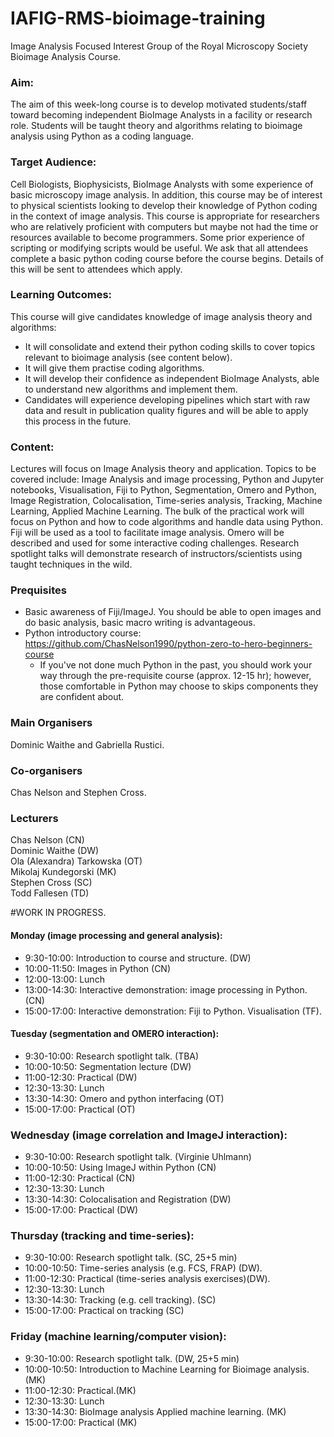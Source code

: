 # IAFIG-RMS-bioimage-training
Image Analysis Focused Interest Group of the Royal Microscopy Society Bioimage Analysis Course.

### Aim:
The aim of this week-long course is to develop motivated students/staff toward becoming independent BioImage Analysts in a facility or research role. Students will be taught theory and algorithms relating to bioimage analysis using Python as a coding language.

### Target Audience:
Cell Biologists, Biophysicists, BioImage Analysts with some experience of basic microscopy image analysis. In addition, this course may be of interest to physical scientists looking to develop their knowledge of Python coding in the context of image analysis. This course is appropriate for researchers who are relatively proficient with computers but maybe not had the time or resources available to become programmers. Some prior experience of scripting or modifying scripts would be useful. We ask that all attendees complete a basic python coding course before the course begins. Details of this will be sent to attendees which apply.



### Learning Outcomes: 
This course will give candidates knowledge of image analysis theory and algorithms:
* It will consolidate and extend their python coding skills to cover topics relevant to bioimage analysis (see content below). 
* It will give them practise coding algorithms. 
* It will develop their confidence as independent BioImage Analysts, able to understand new algorithms and implement them.
* Candidates will experience developing pipelines which start with raw data and result in publication quality figures and will be able to apply this process in the future.

### Content:
Lectures will focus on Image Analysis theory and application. Topics to be covered include: Image Analysis and image processing, Python and Jupyter notebooks, Visualisation, Fiji to Python, Segmentation, Omero and Python, Image Registration, Colocalisation, Time-series analysis, Tracking, Machine Learning, Applied Machine Learning. The bulk of the practical work will focus on Python and how to code algorithms and handle data using Python. Fiji will be used as a tool to facilitate image analysis. Omero will be described and used for some interactive coding challenges. Research spotlight talks will demonstrate research of instructors/scientists using taught techniques in the wild.

### Prequisites
- Basic awareness of Fiji/ImageJ. You should be able to open images and do basic analysis, basic macro writing is advantageous.
- Python introductory course: https://github.com/ChasNelson1990/python-zero-to-hero-beginners-course
  - If you've not done much Python in the past, you should work your way through the pre-requisite course (approx. 12-15 hr); however, those comfortable in Python may choose to skips components they are confident about.

### Main Organisers
Dominic Waithe and Gabriella Rustici.
### Co-organisers
Chas Nelson and Stephen Cross.

### Lecturers
Chas Nelson (CN)  
Dominic Waithe (DW)  
Ola (Alexandra) Tarkowska (OT)  
Mikolaj Kundegorski (MK)  
Stephen Cross (SC)  
Todd Fallesen (TD)  

#WORK IN PROGRESS.
#### Monday (image processing and general analysis):
- 9:30-10:00: Introduction to course and structure. (DW)
- 10:00-11:50: Images in Python (CN)
- 12:00-13:00: Lunch
- 13:00-14:30: Interactive demonstration: image processing in Python. (CN)
- 15:00-17:00: Interactive demonstration: Fiji to Python. Visualisation (TF). 
#### Tuesday (segmentation and OMERO interaction):
- 9:30-10:00: Research spotlight talk. (TBA)
- 10:00-10:50: Segmentation lecture (DW)
- 11:00-12:30: Practical (DW)
- 12:30-13:30: Lunch
- 13:30-14:30: Omero and python interfacing (OT)
- 15:00-17:00: Practical (OT)
### Wednesday (image correlation and ImageJ interaction):
- 9:30-10:00: Research spotlight talk. (Virginie Uhlmann)
- 10:00-10:50: Using ImageJ within Python (CN)
- 11:00-12:30: Practical (CN)
- 12:30-13:30:  Lunch
- 13:30-14:30: Colocalisation and Registration (DW)
- 15:00-17:00: Practical (DW)
### Thursday (tracking and time-series):
- 9:30-10:00: Research spotlight talk. (SC, 25+5 min)
- 10:00-10:50: Time-series analysis (e.g. FCS, FRAP) (DW).
- 11:00-12:30: Practical (time-series analysis exercises)(DW).
- 12:30-13:30: Lunch
- 13:30-14:30: Tracking (e.g. cell tracking). (SC)
- 15:00-17:00: Practical on tracking (SC)
### Friday (machine learning/computer vision):
- 9:30-10:00: Research spotlight talk. (DW, 25+5 min)
- 10:00-10:50: Introduction to Machine Learning for Bioimage analysis. (MK)
- 11:00-12:30: Practical.(MK)
- 12:30-13:30: Lunch
- 13:30-14:30: BioImage analysis Applied machine learning. (MK)
- 15:00-17:00: Practical (MK)


